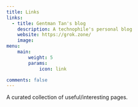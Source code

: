 ```yaml
---
title: Links
links:
  - title: Gentman Tan's blog
    description: A technophile's personal blog
    website: https://grok.zone/
    image:
menu:
    main: 
        weight: 5
        params:
            icon: link

comments: false
---
```

A curated collection of useful/interesting pages.
